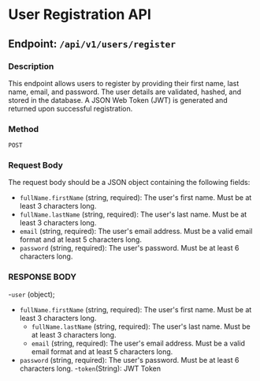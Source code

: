 # User Registration API

## Endpoint: `/api/v1/users/register`

### Description

This endpoint allows users to register by providing their first name, last name, email, and password. The user details are validated, hashed, and stored in the database. A JSON Web Token (JWT) is generated and returned upon successful registration.

### Method

`POST`

### Request Body

The request body should be a JSON object containing the following fields:

- `fullName.firstName` (string, required): The user's first name. Must be at least 3 characters long.
- `fullName.lastName` (string, required): The user's last name. Must be at least 3 characters long.
- `email` (string, required): The user's email address. Must be a valid email format and at least 5 characters long.
- `password` (string, required): The user's password. Must be at least 6 characters long.

### RESPONSE BODY

-`user` (object);

- `fullName.firstName` (string, required): The user's first name. Must be at least 3 characters long.
  - `fullName.lastName` (string, required): The user's last name. Must be at least 3 characters long.
  - `email` (string, required): The user's email address. Must be a valid email format and at least 5 characters long.
- `password` (string, required): The user's password. Must be at least 6 characters long. -`token`(String): JWT Token
